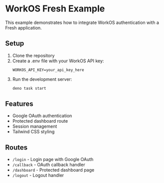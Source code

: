 # WorkOS Fresh Example

This example demonstrates how to integrate WorkOS authentication with a Fresh
application.

## Setup

1. Clone the repository
2. Create a .env file with your WorkOS API key:
   ```
   WORKOS_API_KEY=your_api_key_here
   ```
3. Run the development server:
   ```bash
   deno task start
   ```

## Features

- Google OAuth authentication
- Protected dashboard route
- Session management
- Tailwind CSS styling

## Routes

- `/login` - Login page with Google OAuth
- `/callback` - OAuth callback handler
- `/dashboard` - Protected dashboard page
- `/logout` - Logout handler
